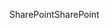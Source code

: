 <span data-ttu-id="4add4-101">SharePoint</span><span class="sxs-lookup"><span data-stu-id="4add4-101">SharePoint</span></span>